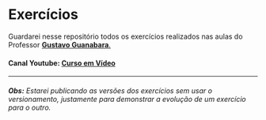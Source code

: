 # Exercícios
Guardarei nesse repositório todos os exercícios realizados nas aulas do Professor [**Gustavo Guanabara**.](https://github.com/gustavoguanabara)

#### **Canal Youtube: [Curso em Vídeo](https://www.youtube.com/channel/UCrWvhVmt0Qac3HgsjQK62FQ)**
---
###### **Obs:** Estarei publicando as versões dos exercícios sem usar o versionamento, justamente para demonstrar a evolução de um exercício para o outro.
